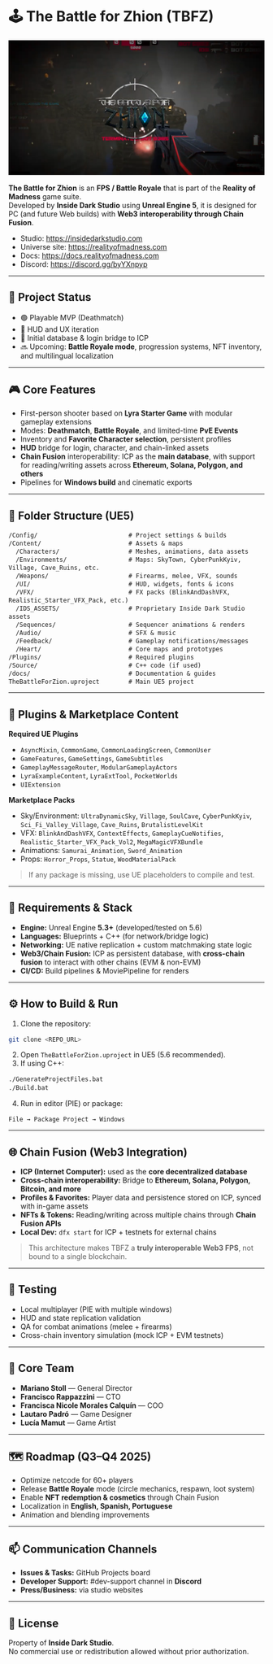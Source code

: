 # 🕹️ The Battle for Zhion (TBFZ)

![Banner de The Battle for Zhion](docs/images/banner_zhion.png)

**The Battle for Zhion** is an **FPS / Battle Royale** that is part of the **Reality of Madness** game suite.  
Developed by **Inside Dark Studio** using **Unreal Engine 5**, it is designed for PC (and future Web builds) with **Web3 interoperability through Chain Fusion**.

- Studio: https://insidedarkstudio.com
- Universe site: https://realityofmadness.com
- Docs: https://docs.realityofmadness.com
- Discord: https://discord.gg/byYXnpyp

---

## 🚀 Project Status
- 🟢 Playable MVP (Deathmatch)
- 🔧 HUD and UX iteration
- 🔗 Initial database & login bridge to ICP
- 🔜 Upcoming: **Battle Royale mode**, progression systems, NFT inventory, and multilingual localization

---

## 🎮 Core Features
- First-person shooter based on **Lyra Starter Game** with modular gameplay extensions
- Modes: **Deathmatch**, **Battle Royale**, and limited-time **PvE Events**
- Inventory and **Favorite Character selection**, persistent profiles
- **HUD** bridge for login, character, and chain-linked assets
- **Chain Fusion** interoperability: ICP as the **main database**, with support for reading/writing assets across **Ethereum, Solana, Polygon, and others**
- Pipelines for **Windows build** and cinematic exports

---

## 🧱 Folder Structure (UE5)
```
/Config/                         # Project settings & builds
/Content/                        # Assets & maps
  /Characters/                   # Meshes, animations, data assets
  /Environments/                 # Maps: SkyTown, CyberPunkKyiv, Village, Cave_Ruins, etc.
  /Weapons/                      # Firearms, melee, VFX, sounds
  /UI/                           # HUD, widgets, fonts & icons
  /VFX/                          # FX packs (BlinkAndDashVFX, Realistic_Starter_VFX_Pack, etc.)
  /IDS_ASSETS/                   # Proprietary Inside Dark Studio assets
  /Sequences/                    # Sequencer animations & renders
  /Audio/                        # SFX & music
  /Feedback/                     # Gameplay notifications/messages
  /Heart/                        # Core maps and prototypes
/Plugins/                        # Required plugins
/Source/                         # C++ code (if used)
/docs/                           # Documentation & guides
TheBattleForZion.uproject        # Main UE5 project
```

---

## 🔌 Plugins & Marketplace Content
**Required UE Plugins**
- `AsyncMixin`, `CommonGame`, `CommonLoadingScreen`, `CommonUser`
- `GameFeatures`, `GameSettings`, `GameSubtitles`
- `GameplayMessageRouter`, `ModularGameplayActors`
- `LyraExampleContent`, `LyraExtTool`, `PocketWorlds`
- `UIExtension`

**Marketplace Packs**
- Sky/Environment: `UltraDynamicSky`, `Village`, `SoulCave`, `CyberPunkKyiv`, `Sci_Fi_Valley_Village`, `Cave_Ruins`, `BrutalistLevelKit`
- VFX: `BlinkAndDashVFX`, `ContextEffects`, `GameplayCueNotifies`, `Realistic_Starter_VFX_Pack_Vol2`, `MegaMagicVFXBundle`
- Animations: `Samurai_Animation`, `Sword_Animation`
- Props: `Horror_Props`, `Statue`, `WoodMaterialPack`

> If any package is missing, use UE placeholders to compile and test.

---

## 🧰 Requirements & Stack
- **Engine:** Unreal Engine **5.3+** (developed/tested on 5.6)
- **Languages:** Blueprints + C++ (for network/bridge logic)
- **Networking:** UE native replication + custom matchmaking state logic
- **Web3/Chain Fusion:** ICP as persistent database, with **cross-chain fusion** to interact with other chains (EVM & non-EVM)
- **CI/CD:** Build pipelines & MoviePipeline for renders

---

## ⚙️ How to Build & Run
1. Clone the repository:
```bash
git clone <REPO_URL>
```
2. Open `TheBattleForZion.uproject` in UE5 (5.6 recommended).
3. If using C++:
```bash
./GenerateProjectFiles.bat
./Build.bat
```
4. Run in editor (PIE) or package:
```
File → Package Project → Windows
```

---

## 🌐 Chain Fusion (Web3 Integration)
- **ICP (Internet Computer):** used as the **core decentralized database**
- **Cross-chain interoperability:** Bridge to **Ethereum, Solana, Polygon, Bitcoin, and more**
- **Profiles & Favorites:** Player data and persistence stored on ICP, synced with in-game assets
- **NFTs & Tokens:** Reading/writing across multiple chains through **Chain Fusion APIs**
- **Local Dev:** `dfx start` for ICP + testnets for external chains

> This architecture makes TBFZ a **truly interoperable Web3 FPS**, not bound to a single blockchain.

---

## 🧪 Testing
- Local multiplayer (PIE with multiple windows)
- HUD and state replication validation
- QA for combat animations (melee + firearms)
- Cross-chain inventory simulation (mock ICP + EVM testnets)

---

## 👥 Core Team
- **Mariano Stoll** — General Director
- **Francisco Rappazzini** — CTO
- **Francisca Nicole Morales Calquín** — COO
- **Lautaro Padró** — Game Designer
- **Lucía Mamut** — Game Artist

---

## 🗺️ Roadmap (Q3–Q4 2025)
- Optimize netcode for 60+ players
- Release **Battle Royale** mode (circle mechanics, respawn, loot system)
- Enable **NFT redemption & cosmetics** through Chain Fusion
- Localization in **English, Spanish, Portuguese**
- Animation and blending improvements

---

## 📫 Communication Channels
- **Issues & Tasks:** GitHub Projects board
- **Developer Support:** #dev-support channel in **Discord**
- **Press/Business:** via studio websites

---

## 📄 License
Property of **Inside Dark Studio**.  
No commercial use or redistribution allowed without prior authorization.

